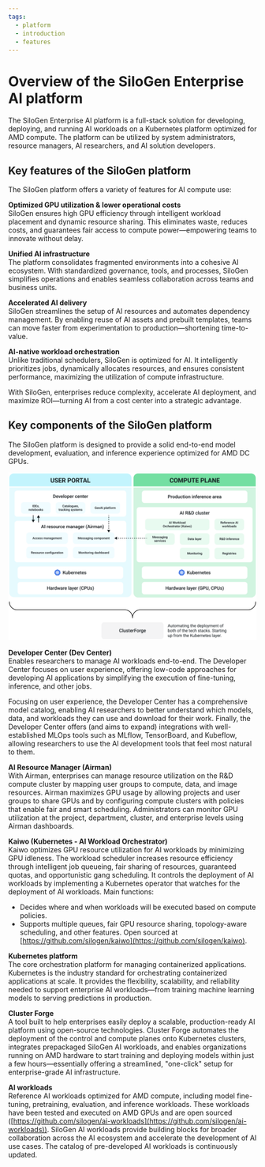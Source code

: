 ```yaml
---
tags:
  - platform
  - introduction
  - features
---
```


# Overview of the SiloGen Enterprise AI platform

The SiloGen Enterprise AI platform is a full-stack solution for developing, deploying, and running AI workloads on a Kubernetes platform optimized for AMD compute. The platform can be utilized by system administrators, resource managers, AI researchers, and AI solution developers.

## Key features of the SiloGen platform

The SiloGen platform offers a variety of features for AI compute use:

**Optimized GPU utilization & lower operational costs**<br>
SiloGen ensures high GPU efficiency through intelligent workload placement and dynamic resource sharing. This eliminates waste, reduces costs, and guarantees fair access to compute power—empowering teams to innovate without delay.

**Unified AI infrastructure**<br>
The platform consolidates fragmented environments into a cohesive AI ecosystem. With standardized governance, tools, and processes, SiloGen simplifies operations and enables seamless collaboration across teams and business units.

**Accelerated AI delivery**<br>
SiloGen streamlines the setup of AI resources and automates dependency management. By enabling reuse of AI assets and prebuilt templates, teams can move faster from experimentation to production—shortening time-to-value.

**AI-native workload orchestration**<br>
Unlike traditional schedulers, SiloGen is optimized for AI. It intelligently prioritizes jobs, dynamically allocates resources, and ensures consistent performance, maximizing the utilization of compute infrastructure.

With SiloGen, enterprises reduce complexity, accelerate AI deployment, and maximize ROI—turning AI from a cost center into a strategic advantage.

## Key components of the SiloGen platform

The SiloGen platform is designed to provide a solid end-to-end model development, evaluation, and inference experience optimized for AMD DC GPUs.

![A diagram of the platform architecture divided into user portal and compute plane.](./media/platform-components.png)

**Developer Center (Dev Center)**<br>
Enables researchers to manage AI workloads end-to-end. The Developer Center focuses on user experience, offering low-code approaches for developing AI applications by simplifying the execution of fine-tuning, inference, and other jobs.

Focusing on user experience, the Developer Center has a comprehensive model catalog, enabling AI researchers to better understand which models, data, and workloads they can use and download for their work. Finally, the Developer Center offers (and aims to expand) integrations with well-established MLOps tools such as MLflow, TensorBoard, and Kubeflow, allowing researchers to use the AI development tools that feel most natural to them.

**AI Resource Manager (Airman)**<br>
With Airman, enterprises can manage resource utilization on the R&D compute cluster by mapping user groups to compute, data, and image resources. Airman maximizes GPU usage by allowing projects and user groups to share GPUs and by configuring compute clusters with policies that enable fair and smart scheduling. Administrators can monitor GPU utilization at the project, department, cluster, and enterprise levels using Airman dashboards.

**Kaiwo (Kubernetes - AI Workload Orchestrator)**<br>
Kaiwo optimizes GPU resource utilization for AI workloads by minimizing GPU idleness. The workload scheduler increases resource efficiency through intelligent job queueing, fair sharing of resources, guaranteed quotas, and opportunistic gang scheduling. It controls the deployment of AI workloads by implementing a Kubernetes operator that watches for the deployment of AI workloads. Main functions:

- Decides where and when workloads will be executed based on compute policies.
- Supports multiple queues, fair GPU resource sharing, topology-aware scheduling, and other features. Open sourced at [https://github.com/silogen/kaiwo](https://github.com/silogen/kaiwo).

**Kubernetes platform**<br>
The core orchestration platform for managing containerized applications. Kubernetes is the industry standard for orchestrating containerized applications at scale. It provides the flexibility, scalability, and reliability needed to support enterprise AI workloads—from training machine learning models to serving predictions in production.

**Cluster Forge**<br>
A tool built to help enterprises easily deploy a scalable, production-ready AI platform using open-source technologies. Cluster Forge automates the deployment of the control and compute planes onto Kubernetes clusters, integrates prepackaged SiloGen AI workloads, and enables organizations running on AMD hardware to start training and deploying models within just a few hours—essentially offering a streamlined, "one-click" setup for enterprise-grade AI infrastructure.

**AI workloads**<br>
Reference AI workloads optimized for AMD compute, including model fine-tuning, pretraining, evaluation, and inference workloads. These workloads have been tested and executed on AMD GPUs and are open sourced ([https://github.com/silogen/ai-workloads](https://github.com/silogen/ai-workloads)). SiloGen AI workloads provide building blocks for broader collaboration across the AI ecosystem and accelerate the development of AI use cases. The catalog of pre-developed AI workloads is continuously updated.
